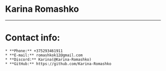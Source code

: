 # Karina Romashko
*************************
# Contact info:
    * **Phone:** +375293461911
    * **E-mail:** romashkok12@gmail.com
    * **Discord:** Karina(@Karina-Romashko)
    * **GitHub:** https://github.com/Karina-Romashko